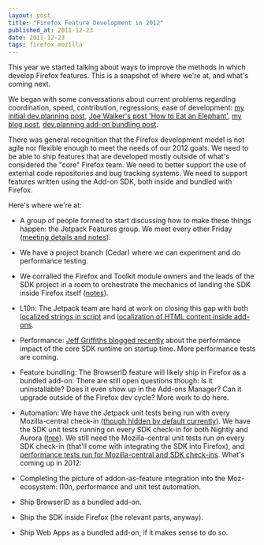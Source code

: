 ```yaml
---
layout: post
title: "Firefox Feature Development in 2012"
published_at: 2011-12-23
date: 2011-12-23
tags: firefox mozilla
---
```


This year we started talking about ways to improve the methods in which develop Firefox features. This is a snapshot of where we're at, and what's coming next.

We began with some conversations about current problems regarding coordination, speed, contribution, regressions, ease of development: [my initial dev.planning post](https://groups.google.com/forum/#!topic/mozilla.dev.planning/K1fr4VqtQTA), [Joe Walker's post 'How to Eat an Elephant'](http://incompleteness.me/mozblog/2011/09/16/how-to-eat-an-elephant/), [my blog post](http://autonome.wordpress.com/2011/10/25/building-firefox-in-the-post-browser-age/), [dev.planning add-on bundling post](https://groups.google.com/forum/#!topic/mozilla.dev.planning/oCMjhx5siEU/discussion).

There was general recognition that the Firefox development model is not agile nor flexible enough to meet the needs of our 2012 goals. We need to be able to ship features that are developed mostly outside of what's considered the "core" Firefox team. We need to better support the use of external code repositories and bug tracking systems. We need to support features written using the Add-on SDK, both inside and bundled with Firefox.

Here's where we're at:

*   A group of people formed to start discussing how to make these things happen: the Jetpack Features group. We meet every other Friday ([meeting details and notes](https://wiki.mozilla.org/Jetpack/Features)).
*   We have a project branch (Cedar) where we can experiment and do performance testing.
*   We corralled the Firefox and Toolkit module owners and the leads of the SDK project in a room to orchestrate the mechanics of landing the SDK inside Firefox itself ([notes](https://etherpad.mozilla.org/jetpack-in-firefox)).
*   L10n: The Jetpack team are hard at work on closing this gap with both [localized strings in script](https://bugzilla.mozilla.org/show_bug.cgi?id=691782) and [localization of HTML content inside add-ons](https://github.com/mozilla/addon-sdk/wiki/HTML-Page-Localization).
*   Performance: [Jeff Griffiths blogged recently](http://blog.mozilla.com/addons/2011/12/12/sdk-1-3-performance-impact/) about the performance impact of the core SDK runtime on startup time. More performance tests are coming.
*   Feature bundling: The BrowserID feature will likely ship in Firefox as a bundled add-on. There are still open questions though: Is it uninstallable? Does it even show up in the Add-ons Manager? Can it upgrade outside of the Firefox dev cycle? More work to do here.
*   Automation: We have the Jetpack unit tests being run with every Mozilla-central check-in ([though hidden by default currently](http://tbpl.mozilla.org/?tree=Firefox&noignore=1)). We have the SDK unit tests running on every SDK check-in for both Nightly and Aurora ([tree](https://tbpl.mozilla.org/?tree=Jetpack&usetinderbox=1)). We still need the Mozilla-central unit tests run on every SDK check-in (that'll come with integrating the SDK into Firefox), and [performance tests run for Mozilla-central and SDK check-ins](https://bugzilla.mozilla.org/show_bug.cgi?id=702684).
What's coming up in 2012:

*   Completing the picture of addon-as-feature integration into the Moz-ecosystem: l10n, performance and unit test automation.
*   Ship BrowserID as a bundled add-on.
*   Ship the SDK inside Firefox (the relevant parts, anyway).
*   Ship Web Apps as a bundled add-on, if it makes sense to do so.